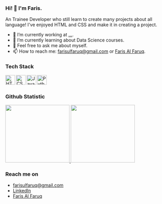 ### Hi! 👋 I'm Faris.

An Trainee Developer who still learn to create many projects about all language! I've enjoyed HTML and CSS and make it in creating a project.

- 🔭 I’m currently working at <a href="https://farisalfaruq.my.id/">...</a>.
- 🌱 I’m currently learning about Data Science courses.
- 💬 Feel free to ask me about myself.
- 📫 How to reach me: farisulfaruq@gmail.com or <a href="https://farisalfaruq.my.id/">Faris Al Faruq</a>.

### Tech Stack
  <a href="#"><img align="left" alt="HTML" title="HTML" height="30px" src="https://upload.wikimedia.org/wikipedia/commons/thumb/6/61/HTML5_logo_and_wordmark.svg/120px-HTML5_logo_and_wordmark.svg.png"/></a>
  <a href="#"><img align="left" alt="CSS" title="CSS" height="30px" src="https://upload.wikimedia.org/wikipedia/commons/thumb/d/d5/CSS3_logo_and_wordmark.svg/120px-CSS3_logo_and_wordmark.svg.png"/></a>
  <a href="#"><img align="left" alt="Java" title="Java" height="30px" src="https://upload.wikimedia.org/wikipedia/en/thumb/3/30/Java_programming_language_logo.svg/234px-Java_programming_language_logo.svg.png"/></a>
  <a href="#"><img align="left" alt="Python" title="Python" height="30px" src="https://upload.wikimedia.org/wikipedia/commons/thumb/c/c3/Python-logo-notext.svg/110px-Python-logo-notext.svg.png"/></a>
  <br>
  <br>
  
### Github Statistic
<p align="left">
<a href="https://github.com/alpharouqi">
  <img height="180em" width="200em" src="https://github-readme-stats-eight-theta.vercel.app/api?username=alpharouqi&show_icons=true&theme=algolia&include_all_commits=true&count_private=true"/>
  <img height="180em" width="200em" src="https://github-readme-stats-eight-theta.vercel.app/api/top-langs/?username=alpharouqi&layout=compact&langs_count=8&theme=algolia"/>
</a>
</p>

### Reach me on
- farisulfaruq@gmail.com
- <a href="https://linkedin.com/in/faris-al-faruq/">LinkedIn</a>
- <a href="https://farisalfaruq.my.id/">Faris Al Faruq</a>
